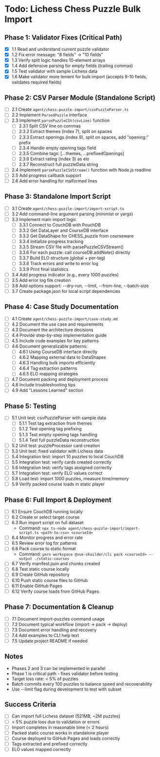 # Todo: Lichess Chess Puzzle Bulk Import

## Phase 1: Validator Fixes (Critical Path)

- [x] 1.1 Read and understand current puzzle validator
- [x] 1.2 Fix error message: "8 fields" → "10 fields"
- [x] 1.3 Verify split logic handles 10-element arrays
- [x] 1.4 Add defensive parsing for empty fields (trailing commas)
- [x] 1.5 Test validator with sample Lichess data
- [x] 1.6 Make validator more lenient for bulk import (accepts 9-10 fields, validates required fields)

## Phase 2: CSV Parser Module (Standalone Script)

- [ ] 2.1 Create `agent/chess-puzzle-import/csvPuzzleParser.ts`
- [ ] 2.2 Implement `ParsedPuzzle` interface
- [ ] 2.3 Implement `parsePuzzleCSV(csvLine)` function
  - [ ] 2.3.1 Split CSV line on commas
  - [ ] 2.3.2 Extract themes (index 7), split on spaces
  - [ ] 2.3.3 Extract openings (index 9), split on spaces, add "opening:" prefix
  - [ ] 2.3.4 Handle empty opening tags field
  - [ ] 2.3.5 Combine tags: [...themes, ...prefixedOpenings]
  - [ ] 2.3.6 Extract rating (index 3) as elo
  - [ ] 2.3.7 Reconstruct full puzzleData string
- [ ] 2.4 Implement `parsePuzzleCSVStream()` function with Node.js readline
- [ ] 2.5 Add progress callback support
- [ ] 2.6 Add error handling for malformed lines

## Phase 3: Standalone Import Script

- [ ] 3.1 Create `agent/chess-puzzle-import/import-script.ts`
- [ ] 3.2 Add command-line argument parsing (minimist or yargs)
- [ ] 3.3 Implement main import logic
  - [ ] 3.3.1 Connect to CouchDB with PouchDB
  - [ ] 3.3.2 Get DataLayer and CourseDB interface
  - [ ] 3.3.3 Get DataShape for CHESS_puzzle from courseware
  - [ ] 3.3.4 Initialize progress tracking
  - [ ] 3.3.5 Stream CSV file with parsePuzzleCSVStream()
  - [ ] 3.3.6 For each puzzle: call courseDB.addNote() directly
  - [ ] 3.3.7 Build ELO structure (global + per-tag)
  - [ ] 3.3.8 Track errors and write to error log
  - [ ] 3.3.9 Print final statistics
- [ ] 3.4 Add progress indicator (e.g., every 1000 puzzles)
- [ ] 3.5 Add error log file creation
- [ ] 3.6 Add options support: --dry-run, --limit, --from-line, --batch-size
- [ ] 3.7 Create package.json for local script dependencies

## Phase 4: Case Study Documentation

- [ ] 4.1 Create `agent/chess-puzzle-import/case-study.md`
- [ ] 4.2 Document the use case and requirements
- [ ] 4.3 Document the architecture decisions
- [ ] 4.4 Provide step-by-step implementation guide
- [ ] 4.5 Include code examples for key patterns
- [ ] 4.6 Document generalizable patterns:
  - [ ] 4.6.1 Using CourseDB interface directly
  - [ ] 4.6.2 Mapping external data to DataShapes
  - [ ] 4.6.3 Handling bulk imports efficiently
  - [ ] 4.6.4 Tag extraction patterns
  - [ ] 4.6.5 ELO mapping strategies
- [ ] 4.7 Document packing and deployment process
- [ ] 4.8 Include troubleshooting tips
- [ ] 4.9 Add "Lessons Learned" section

## Phase 5: Testing

- [ ] 5.1 Unit test: csvPuzzleParser with sample data
  - [ ] 5.1.1 Test tag extraction from themes
  - [ ] 5.1.2 Test opening tag prefixing
  - [ ] 5.1.3 Test empty opening tags handling
  - [ ] 5.1.4 Test full puzzleData reconstruction
- [ ] 5.2 Unit test: puzzleProcessor card creation
- [ ] 5.3 Unit test: fixed validator with Lichess data
- [ ] 5.4 Integration test: import 10 puzzles to local CouchDB
- [ ] 5.5 Integration test: verify cards created correctly
- [ ] 5.6 Integration test: verify tags assigned correctly
- [ ] 5.7 Integration test: verify ELO values correct
- [ ] 5.8 Load test: import 1000 puzzles, measure time/memory
- [ ] 5.9 Verify packed course loads in static player

## Phase 6: Full Import & Deployment

- [ ] 6.1 Ensure CouchDB running locally
- [ ] 6.2 Create or select target course
- [ ] 6.3 Run import script on full dataset
  - Command: `npx ts-node agent/chess-puzzle-import/import-script.ts <path-to-csv> <courseId>`
- [ ] 6.4 Monitor progress and error rate
- [ ] 6.5 Review error log for patterns
- [ ] 6.6 Pack course to static format
  - Command: `yarn workspace @vue-skuilder/cli pack <courseId> --output ./static-courses`
- [ ] 6.7 Verify manifest.json and chunks created
- [ ] 6.8 Test static course locally
- [ ] 6.9 Create GitHub repository
- [ ] 6.10 Push static course files to GitHub
- [ ] 6.11 Enable GitHub Pages
- [ ] 6.12 Verify course loads from GitHub Pages

## Phase 7: Documentation & Cleanup

- [ ] 7.1 Document import-puzzles command usage
- [ ] 7.2 Document typical workflow (import → pack → deploy)
- [ ] 7.3 Document error handling and recovery
- [ ] 7.4 Add examples to CLI help text
- [ ] 7.5 Update project README if needed

## Notes

- Phases 2 and 3 can be implemented in parallel
- Phase 1 is critical path - fixes validator before testing
- Target loss rate: < 5% of puzzles
- Batch commits every 100 puzzles to balance speed and recoverability
- Use --limit flag during development to test with subset

## Success Criteria

- [ ] Can import full Lichess dataset (521MB, ~2M puzzles)
- [ ] < 5% puzzle loss due to validation or errors
- [ ] Import completes in reasonable time (< 2 hours)
- [ ] Packed static course works in standalone player
- [ ] Course deployed to GitHub Pages and loads correctly
- [ ] Tags extracted and prefixed correctly
- [ ] ELO values mapped correctly
